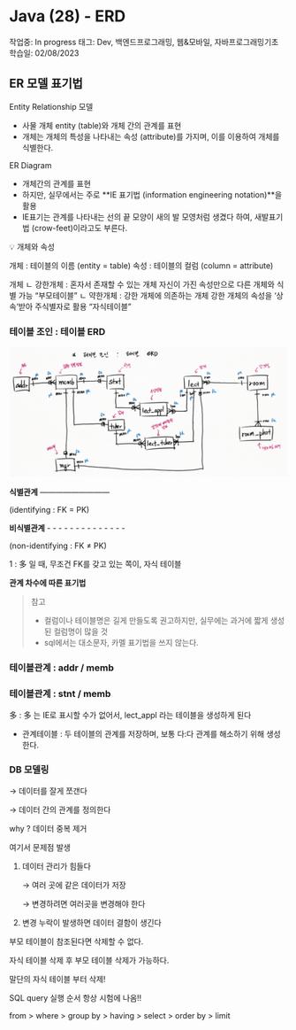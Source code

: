 # Java (28) - ERD

작업중: In progress
태그: Dev, 백엔드프로그래밍, 웹&모바일, 자바프로그래밍기초
학습일: 02/08/2023

## ER 모델 표기법

Entity Relationship 모델

- 사물 개체 entity (table)와 개체 간의 관계를 표현
- 개체는 개체의 특성을 나타내는 속성 (attribute)를 가지며, 이를 이용하여 개체를 식별한다.

ER Diagram

- 개체간의 관계를 표현
- 하지만, 실무에서는 주로 **IE 표기법 (information engineering notation)**을 활용
- IE표기는 관계를 나타내는 선의 끝 모양이 새의 발 모영처럼 생겼다 하여, 새발표기법 (crow-feet)이라고도 부른다.

<aside>
💡 개체와 속성

개체 : 테이블의 이름 (entity = table)
속성 : 테이블의 컬럼 (column = attribute)

개체
 ㄴ 강한개체 : 혼자서 존재할 수 있는 개체
                       자신이 가진 속성만으로 다른 개체와 식별 가능
                       “부모테이블”
 ㄴ 약한개체 : 강한 개체에 의존하는 개체
                       강한 개체의 속성을 ‘상속’받아 주식별자로 활용
                        “자식테이블”

</aside>

### 테이블 조인 : 테이블 ERD

![Untitled](Java%20(28)%20-%20ERD%2052247d3665da47e9af6d9f18de46c4f9/Untitled.png)

**식별관계**       —————————

(identifying : FK = PK)

**비식별관계**    - - - - - - - - - - - - - -

(non-identifying : FK ≠ PK)

1 : 多 일 때, 무조건 FK를 갖고 있는 쪽이, 자식 테이블

**관계 차수에 따른 표기법**

> 참고
> 
> - 컬럼이나 테이블명은 길게 만들도록 권고하지만, 실무에는 과거에 짧게 생성된 컬럼명이 많을 것
> - sql에서는 대소문자, 카멜 표기법을 쓰지 않는다.

### 테이블관계 : addr / memb

### 테이블관계 : stnt / memb

多 : 多 는 IE로 표시할 수가 없어서, lect_appl 라는 테이블을 생성하게 된다

- 관계테이블 : 두 테이블의 관계를 저장하며, 보통 다:다 관계를 해소하기 위해 생성한다.

### DB 모델링

→ 데이터를 잘게 쪼갠다

→ 데이터 간의 관계를 정의한다

why ? 데이터 중복 제거

여기서 문제점 발생

1. 데이터 관리가 힘들다
    
    → 여러 곳에 같은 데이터가 저장
    
    → 변경하려면 여러곳을 변경해야 한다
    
2. 변경 누락이 발생하면 데이터 결함이 생긴다

부모 테이블이 참조된다면 삭제할 수 없다.

자식 테이블 삭제 후 부모 테이블 삭제가 가능하다.

말단의 자식 테이블 부터 삭제!

SQL query 실행 순서 항상 시험에 나옴!!

from > where > group by > having > select > order by > limit